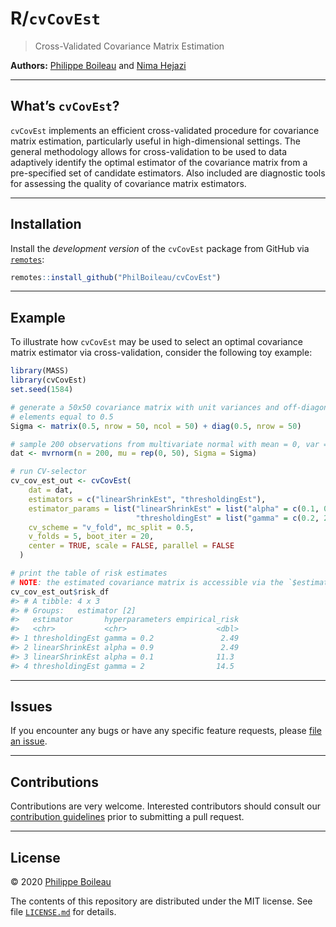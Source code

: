 
# R/`cvCovEst`

> Cross-Validated Covariance Matrix Estimation

**Authors:** [Philippe Boileau](https://pboileau.ca) and [Nima
Hejazi](https://nimahejazi.org)

-----

## What’s `cvCovEst`?

`cvCovEst` implements an efficient cross-validated procedure for
covariance matrix estimation, particularly useful in high-dimensional
settings. The general methodology allows for cross-validation to be used
to data adaptively identify the optimal estimator of the covariance
matrix from a pre-specified set of candidate estimators. Also included
are diagnostic tools for assessing the quality of covariance matrix
estimators.

-----

## Installation

Install the *development version* of the `cvCovEst` package from GitHub
via [`remotes`](https://CRAN.R-project.org/package=remotes):

``` r
remotes::install_github("PhilBoileau/cvCovEst")
```

-----

## Example

To illustrate how `cvCovEst` may be used to select an optimal covariance
matrix estimator via cross-validation, consider the following toy
example:

``` r
library(MASS)
library(cvCovEst)
set.seed(1584)

# generate a 50x50 covariance matrix with unit variances and off-diagonal
# elements equal to 0.5
Sigma <- matrix(0.5, nrow = 50, ncol = 50) + diag(0.5, nrow = 50)

# sample 200 observations from multivariate normal with mean = 0, var = Sigma
dat <- mvrnorm(n = 200, mu = rep(0, 50), Sigma = Sigma)

# run CV-selector
cv_cov_est_out <- cvCovEst(
    dat = dat,
    estimators = c("linearShrinkEst", "thresholdingEst"),
    estimator_params = list("linearShrinkEst" = list("alpha" = c(0.1, 0.9)),
                            "thresholdingEst" = list("gamma" = c(0.2, 2))),
    cv_scheme = "v_fold", mc_split = 0.5,
    v_folds = 5, boot_iter = 20,
    center = TRUE, scale = FALSE, parallel = FALSE
  )

# print the table of risk estimates
# NOTE: the estimated covariance matrix is accessible via the `$estimate` slot
cv_cov_est_out$risk_df
#> # A tibble: 4 x 3
#> # Groups:   estimator [2]
#>   estimator       hyperparameters empirical_risk
#>   <chr>           <chr>                    <dbl>
#> 1 thresholdingEst gamma = 0.2               2.49
#> 2 linearShrinkEst alpha = 0.9               2.49
#> 3 linearShrinkEst alpha = 0.1              11.3 
#> 4 thresholdingEst gamma = 2                14.5
```

-----

## Issues

If you encounter any bugs or have any specific feature requests, please
[file an issue](https://github.com/PhilBoileau/cvCovEst/issues).

-----

## Contributions

Contributions are very welcome. Interested contributors should consult
our [contribution
guidelines](https://github.com/PhilBoileau/cvCovEst/blob/master/CONTRIBUTING.md)
prior to submitting a pull request.

-----

## License

© 2020 [Philippe Boileau](https://pboileau.ca)

The contents of this repository are distributed under the MIT license.
See file
[`LICENSE.md`](https://github.com/PhilBoileau/cvCovEst/blob/master/LICENSE.md)
for details.

